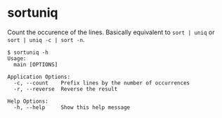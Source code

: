 # sortuniq

Count the occurence of the lines.
Basically equivalent to `sort | uniq` or `sort | uniq -c | sort -n`.

```
$ sortuniq -h
Usage:
  main [OPTIONS]

Application Options:
  -c, --count    Prefix lines by the number of occurrences
  -r, --reverse  Reverse the result

Help Options:
  -h, --help     Show this help message
```
